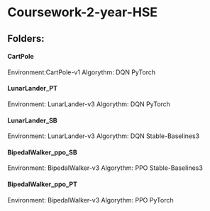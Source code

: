 # Coursework-2-year-HSE
## Folders:
#### CartPole
Environment:CartPole-v1
Algorythm: DQN
PyTorch
#### LunarLander_PT
Environment: LunarLander-v3
Algorythm: DQN
PyTorch
#### LunarLander_SB
Environment: LunarLander-v3
Algorythm: DQN
Stable-Baselines3
#### BipedalWalker_ppo_SB
Environment: BipedalWalker-v3
Algorythm: PPO
Stable-Baselines3
#### BipedalWalker_ppo_PT
Environment: BipedalWalker-v3
Algorythm: PPO
PyTorch
